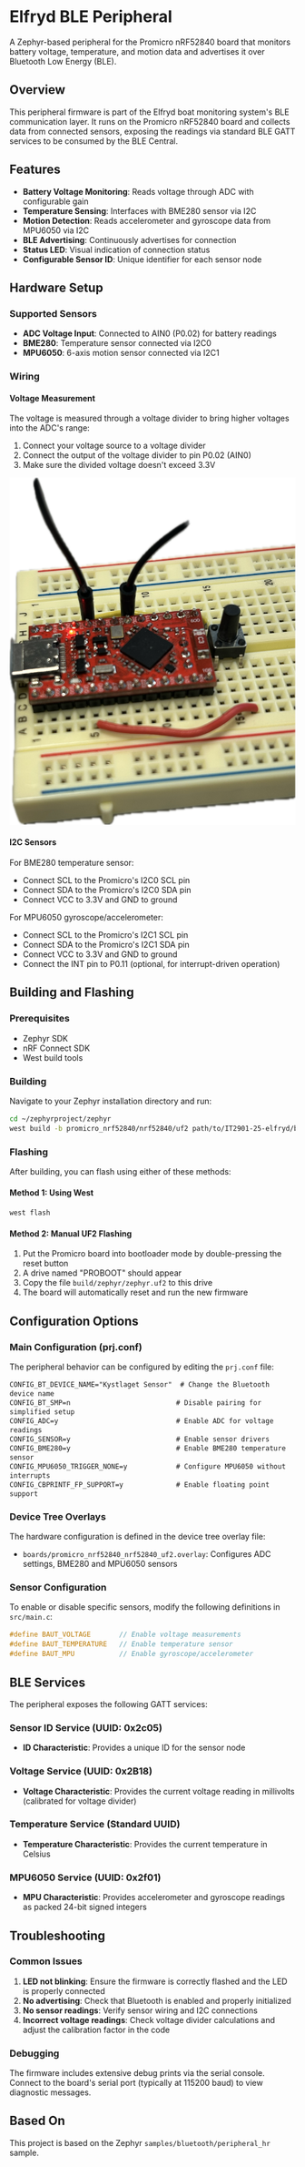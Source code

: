 # Elfryd BLE Peripheral

A Zephyr-based peripheral for the Promicro nRF52840 board that monitors battery voltage, temperature, and motion data and advertises it over Bluetooth Low Energy (BLE).

## Overview

This peripheral firmware is part of the Elfryd boat monitoring system's BLE communication layer. It runs on the Promicro nRF52840 board and collects data from connected sensors, exposing the readings via standard BLE GATT services to be consumed by the BLE Central.

## Features

- **Battery Voltage Monitoring**: Reads voltage through ADC with configurable gain
- **Temperature Sensing**: Interfaces with BME280 sensor via I2C
- **Motion Detection**: Reads accelerometer and gyroscope data from MPU6050 via I2C
- **BLE Advertising**: Continuously advertises for connection
- **Status LED**: Visual indication of connection status
- **Configurable Sensor ID**: Unique identifier for each sensor node

## Hardware Setup

### Supported Sensors

- **ADC Voltage Input**: Connected to AIN0 (P0.02) for battery readings
- **BME280**: Temperature sensor connected via I2C0
- **MPU6050**: 6-axis motion sensor connected via I2C1

### Wiring

#### Voltage Measurement

The voltage is measured through a voltage divider to bring higher voltages into the ADC's range:

1. Connect your voltage source to a voltage divider
2. Connect the output of the voltage divider to pin P0.02 (AIN0)
3. Make sure the divided voltage doesn't exceed 3.3V

![Voltage Wiring](wiring.png)

#### I2C Sensors

For BME280 temperature sensor:
- Connect SCL to the Promicro's I2C0 SCL pin
- Connect SDA to the Promicro's I2C0 SDA pin
- Connect VCC to 3.3V and GND to ground

For MPU6050 gyroscope/accelerometer:
- Connect SCL to the Promicro's I2C1 SCL pin
- Connect SDA to the Promicro's I2C1 SDA pin
- Connect VCC to 3.3V and GND to ground
- Connect the INT pin to P0.11 (optional, for interrupt-driven operation)

## Building and Flashing

### Prerequisites

- Zephyr SDK
- nRF Connect SDK
- West build tools

### Building

Navigate to your Zephyr installation directory and run:

```bash
cd ~/zephyrproject/zephyr
west build -b promicro_nrf52840/nrf52840/uf2 path/to/IT2901-25-elfryd/battery-sensor/nrf/promicro_nrf52840/peripheral
```

### Flashing

After building, you can flash using either of these methods:

#### Method 1: Using West

```bash
west flash
```

#### Method 2: Manual UF2 Flashing

1. Put the Promicro board into bootloader mode by double-pressing the reset button
2. A drive named "PROBOOT" should appear
3. Copy the file `build/zephyr/zephyr.uf2` to this drive
4. The board will automatically reset and run the new firmware

## Configuration Options

### Main Configuration (prj.conf)

The peripheral behavior can be configured by editing the `prj.conf` file:

```
CONFIG_BT_DEVICE_NAME="Kystlaget Sensor"  # Change the Bluetooth device name
CONFIG_BT_SMP=n                          # Disable pairing for simplified setup
CONFIG_ADC=y                             # Enable ADC for voltage readings
CONFIG_SENSOR=y                          # Enable sensor drivers
CONFIG_BME280=y                          # Enable BME280 temperature sensor
CONFIG_MPU6050_TRIGGER_NONE=y            # Configure MPU6050 without interrupts
CONFIG_CBPRINTF_FP_SUPPORT=y             # Enable floating point support
```

### Device Tree Overlays

The hardware configuration is defined in the device tree overlay file:

- `boards/promicro_nrf52840_nrf52840_uf2.overlay`: Configures ADC settings, BME280 and MPU6050 sensors

### Sensor Configuration

To enable or disable specific sensors, modify the following definitions in `src/main.c`:

```c
#define BAUT_VOLTAGE       // Enable voltage measurements
#define BAUT_TEMPERATURE   // Enable temperature sensor
#define BAUT_MPU           // Enable gyroscope/accelerometer
```

## BLE Services

The peripheral exposes the following GATT services:

### Sensor ID Service (UUID: 0x2c05)
- **ID Characteristic**: Provides a unique ID for the sensor node

### Voltage Service (UUID: 0x2B18)
- **Voltage Characteristic**: Provides the current voltage reading in millivolts (calibrated for voltage divider)

### Temperature Service (Standard UUID)
- **Temperature Characteristic**: Provides the current temperature in Celsius

### MPU6050 Service (UUID: 0x2f01)
- **MPU Characteristic**: Provides accelerometer and gyroscope readings as packed 24-bit signed integers

## Troubleshooting

### Common Issues

1. **LED not blinking**: Ensure the firmware is correctly flashed and the LED is properly connected
2. **No advertising**: Check that Bluetooth is enabled and properly initialized
3. **No sensor readings**: Verify sensor wiring and I2C connections
4. **Incorrect voltage readings**: Check voltage divider calculations and adjust the calibration factor in the code

### Debugging

The firmware includes extensive debug prints via the serial console. Connect to the board's serial port (typically at 115200 baud) to view diagnostic messages.

## Based On

This project is based on the Zephyr `samples/bluetooth/peripheral_hr` sample.